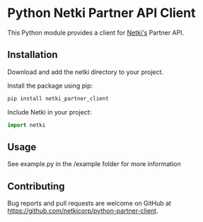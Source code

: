 # Python Netki Partner API Client

This Python module provides a client for [Netki's](https://netki.com) Partner API.

## Installation

Download and add the netki directory to your project.

Install the package using pip:

```bash
pip install netki_partner_client
```

Include Netki in your project:
```python
import netki
```

## Usage

See example.py in the /example folder for more information

## Contributing

Bug reports and pull requests are welcome on GitHub at https://github.com/netkicorp/python-partner-client.
